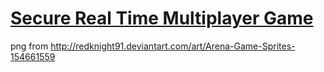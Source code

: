 # [Secure Real Time Multiplayer Game](https://www.freecodecamp.org/learn/information-security/information-security-projects/secure-real-time-multiplayer-game)

png from http://redknight91.deviantart.com/art/Arena-Game-Sprites-154661559
